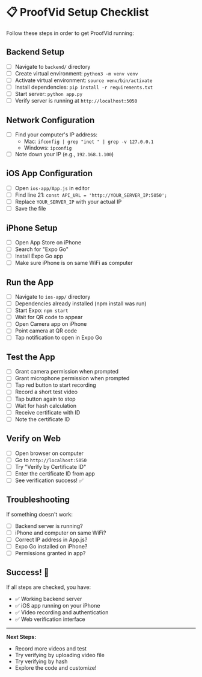 # 📋 ProofVid Setup Checklist

Follow these steps in order to get ProofVid running:

## Backend Setup

- [ ] Navigate to `backend/` directory
- [ ] Create virtual environment: `python3 -m venv venv`
- [ ] Activate virtual environment: `source venv/bin/activate`
- [ ] Install dependencies: `pip install -r requirements.txt`
- [ ] Start server: `python app.py`
- [ ] Verify server is running at `http://localhost:5050`

## Network Configuration

- [ ] Find your computer's IP address:
  - Mac: `ifconfig | grep "inet " | grep -v 127.0.0.1`
  - Windows: `ipconfig`
- [ ] Note down your IP (e.g., `192.168.1.100`)

## iOS App Configuration

- [ ] Open `ios-app/App.js` in editor
- [ ] Find line 21: `const API_URL = 'http://YOUR_SERVER_IP:5050';`
- [ ] Replace `YOUR_SERVER_IP` with your actual IP
- [ ] Save the file

## iPhone Setup

- [ ] Open App Store on iPhone
- [ ] Search for "Expo Go"
- [ ] Install Expo Go app
- [ ] Make sure iPhone is on same WiFi as computer

## Run the App

- [ ] Navigate to `ios-app/` directory
- [ ] Dependencies already installed (npm install was run)
- [ ] Start Expo: `npm start`
- [ ] Wait for QR code to appear
- [ ] Open Camera app on iPhone
- [ ] Point camera at QR code
- [ ] Tap notification to open in Expo Go

## Test the App

- [ ] Grant camera permission when prompted
- [ ] Grant microphone permission when prompted
- [ ] Tap red button to start recording
- [ ] Record a short test video
- [ ] Tap button again to stop
- [ ] Wait for hash calculation
- [ ] Receive certificate with ID
- [ ] Note the certificate ID

## Verify on Web

- [ ] Open browser on computer
- [ ] Go to `http://localhost:5050`
- [ ] Try "Verify by Certificate ID"
- [ ] Enter the certificate ID from app
- [ ] See verification success! ✅

## Troubleshooting

If something doesn't work:

- [ ] Backend server is running?
- [ ] iPhone and computer on same WiFi?
- [ ] Correct IP address in App.js?
- [ ] Expo Go installed on iPhone?
- [ ] Permissions granted in app?

## Success! 🎉

If all steps are checked, you have:
- ✅ Working backend server
- ✅ iOS app running on your iPhone
- ✅ Video recording and authentication
- ✅ Web verification interface

---

**Next Steps:**
- Record more videos and test
- Try verifying by uploading video file
- Try verifying by hash
- Explore the code and customize!
